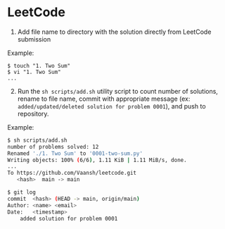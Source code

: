 # LeetCode

1. Add file name to directory with the solution directly from LeetCode submission

Example:

```
$ touch "1. Two Sum"
$ vi "1. Two Sum"
...
```

2. Run the `sh scripts/add.sh` utility script to count number of solutions, rename to file name, commit with appropriate message (ex: `added/updated/deleted solution for problem 0001`), and push to repository.

Example:

```sh
$ sh scripts/add.sh
number of problems solved: 12
Renamed './1. Two Sum' to '0001-two-sum.py'
Writing objects: 100% (6/6), 1.11 KiB | 1.11 MiB/s, done.
...
To https://github.com/Vaansh/leetcode.git
   <hash>  main -> main

$ git log
commit  <hash> (HEAD -> main, origin/main)
Author: <name> <email>
Date:   <timestamp>
    added solution for problem 0001
```
